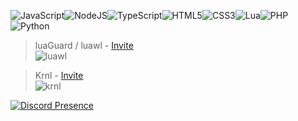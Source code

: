 ![JavaScript](https://img.shields.io/badge/javascript-%23323330.svg?style=for-the-badge&logo=javascript&logoColor=%23F7DF1E)![NodeJS](https://img.shields.io/badge/node.js-6DA55F?style=for-the-badge&logo=node.js&logoColor=white)![TypeScript](https://img.shields.io/badge/typescript-%23007ACC.svg?style=for-the-badge&logo=typescript&logoColor=white)![HTML5](https://img.shields.io/badge/html5-%23E34F26.svg?style=for-the-badge&logo=html5&logoColor=white)![CSS3](https://img.shields.io/badge/css3-%231572B6.svg?style=for-the-badge&logo=css3&logoColor=white)![Lua](https://img.shields.io/badge/lua-%232C2D72.svg?style=for-the-badge&logo=lua&logoColor=white)![PHP](https://img.shields.io/badge/php-%23777BB4.svg?style=for-the-badge&logo=php&logoColor=white)![Python](https://img.shields.io/badge/python-3670A0?style=for-the-badge&logo=python&logoColor=ffdd54)

> luaGuard / luawl - [Invite](https://discord.gg/invite/luawl)<br/>
![luawl](https://img.shields.io/static/v1?label=Development%20Role&message=API%20Developer&color=ff69b4)

> Krnl - [Invite](https://krnl.place/)<br/>
![krnl](https://img.shields.io/static/v1?label=Development%20Role&message=Main%20Developer&color=ff69b4)

[![Discord Presence](https://lanyard.cnrad.dev/api/879040988285370429)](https://discord.com/users/879040988285370429)
